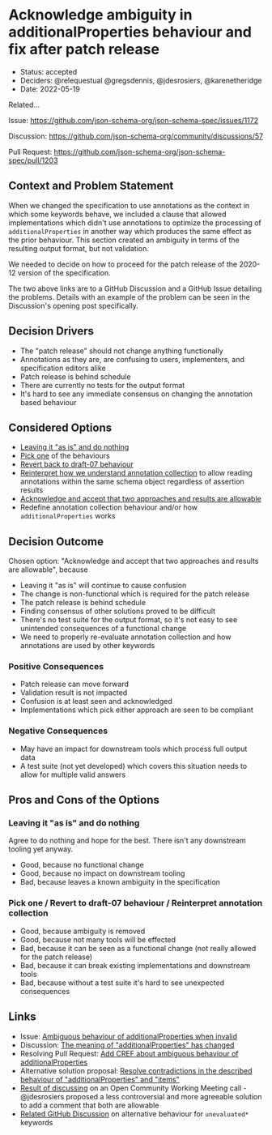 <!--lint ignore maximum-heading-length-->
# Acknowledge ambiguity in additionalProperties behaviour and fix after patch release

- Status: accepted
- Deciders: @relequestual @gregsdennis, @jdesrosiers, @karenetheridge
- Date:  2022-05-19

Related...

Issue: <https://github.com/json-schema-org/json-schema-spec/issues/1172>

Discussion: <https://github.com/json-schema-org/community/discussions/57>

Pull Request: <https://github.com/json-schema-org/json-schema-spec/pull/1203>

## Context and Problem Statement

When we changed the specification to use annotations as the context in which
some keywords behave, we included a clause that allowed implementations which
didn't use annotations to optimize the processing of `additionalProperties` in
another way which produces the same effect as the prior behaviour. This section
created an ambiguity in terms of the resulting output format, but not
validation.

We needed to decide on how to proceed for the patch release of the 2020-12
version of the specification.

The two above links are to a GitHub Discussion and a GitHub Issue detailing the
problems. Details with an example of the problem can be seen in the Discussion's
opening post specifically.

## Decision Drivers <!-- optional -->

- The "patch release" should not change anything functionally
- Annotations as they are, are confusing to users, implementers, and
  specification editors alike
- Patch release is behind schedule
- There are currently no tests for the output format
- It's hard to see any immediate consensus on changing the annotation based
  behaviour

## Considered Options

- [Leaving it "as is" and do nothing](https://github.com/json-schema-org/community/discussions/57#discussioncomment-1413777)
- [Pick one](https://github.com/json-schema-org/community/discussions/57#discussioncomment-1416683)
  of the behaviours
- [Revert back to draft-07 behaviour](https://github.com/json-schema-org/community/discussions/57#discussioncomment-1453723)
- [Reinterpret how we understand annotation collection](https://github.com/json-schema-org/json-schema-spec/issues/1172#issuecomment-1049686478)
  to allow reading annotations within the same schema object regardless of
  assertion results
- [Acknowledge and accept that two approaches and results are allowable](https://github.com/json-schema-org/community/issues/161#issue-1173742930)
- Redefine annotation collection behaviour and/or how `additionalProperties`
  works

## Decision Outcome

Chosen option: "Acknowledge and accept that two approaches and results are
allowable", because

- Leaving it "as is" will continue to cause confusion
- The change is non-functional which is required for the patch release
- The patch release is behind schedule
- Finding consensus of other solutions proved to be difficult
- There's no test suite for the output format, so it's not easy to see
  unintended consequences of a functional change
- We need to properly re-evaluate annotation collection and how annotations are
  used by other keywords

### Positive Consequences

- Patch release can move forward
- Validation result is not impacted
- Confusion is at least seen and acknowledged
- Implementations which pick either approach are seen to be compliant

### Negative Consequences

- May have an impact for downstream tools which process full output data
- A test suite (not yet developed) which covers this situation needs to allow
  for multiple valid answers

## Pros and Cons of the Options

### Leaving it "as is" and do nothing

Agree to do nothing and hope for the best. There isn't any downstream tooling
yet anyway.

- Good, because no functional change
- Good, because no impact on downstream tooling
- Bad, because leaves a known ambiguity in the specification

<!--lint ignore maximum-heading-length-->
### Pick one / Revert to draft-07 behaviour / Reinterpret annotation collection

- Good, because ambiguity is removed
- Good, because not many tools will be effected
- Bad, because it can be seen as a functional change (not really allowed for the
  patch release)
- Bad, because it can break existing implementations and downstream tools
- Bad, because without a test suite it's hard to see unexpected consequences

## Links

- Issue: [Ambiguous behaviour of additionalProperties when invalid](https://github.com/json-schema-org/json-schema-spec/issues/1172)
- Discussion: [The meaning of "additionalProperties" has changed](https://github.com/json-schema-org/community/discussions/57)
- Resolving Pull Request: [Add CREF about ambiguous behaviour of additionalProperties](https://github.com/json-schema-org/json-schema-spec/pull/1203)
- Alternative solution proposal: [Resolve contradictions in the described
  behaviour of "additionalProperties" and "items"](https://github.com/json-schema-org/json-schema-spec/pull/1154)
- [Result of discussing](https://github.com/json-schema-org/json-schema-spec/issues/1172#issuecomment-1063962900)
  on an Open Community Working Meeting call - @jdesrosiers proposed a less
  controversial and more agreeable solution to add a comment that both are
  allowable
- [Related GitHub Discussion](https://github.com/json-schema-org/community/discussions/67)
  on alternative behaviour for `unevaluated*` keywords
